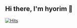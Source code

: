 ## Hi there, I'm hyorim 👋
[![Hits](https://hits.seeyoufarm.com/api/count/incr/badge.svg?url=https%3A%2F%2Fgithub.com%2Fhyorimcho&count_bg=%23F783AC&title_bg=%23ADB5BD&icon=github.svg&icon_color=%23E7E7E7&title=hits&edge_flat=false)](https://hits.seeyoufarm.com)

